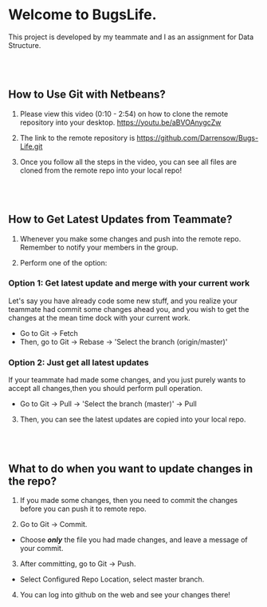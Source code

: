 # Welcome to BugsLife. 

This project is developed by my teammate and I as an assignment for Data Structure.

<br></br>
## How to Use Git with Netbeans?

1. Please view this video (0:10 - 2:54) on how to clone the remote repository into your desktop. https://youtu.be/aBVOAnygcZw

2. The link to the remote repository is https://github.com/Darrensow/Bugs-Life.git
   
3. Once you follow all the steps in the video, you can see all files are cloned from the remote repo into your local repo!

<br></br>
## How to Get Latest Updates from Teammate?

1. Whenever you make some changes and push into the remote repo. Remember to notify your members in the group.

2. Perform one of the option:

### Option 1: Get latest update and merge with your current work
Let's say you have already code some new stuff, and you realize your teammate had commit some changes ahead you, and you wish to get the changes at the mean time dock with your current work.
- Go to Git -> Fetch
- Then, go to Git -> Rebase -> 'Select the branch (origin/master)'


### Option 2: Just get all latest updates
If your teammate had made some changes, and you just purely wants to accept all changes,then you should perform pull operation.
- Go to Git -> Pull -> 'Select the branch (master)' -> Pull


3. Then, you can see the latest updates are copied into your local repo.

<br></br>
## What to do when you want to update changes in the repo?

1. If you made some changes, then you need to commit the changes before you can push it to remote repo.

2. Go to Git -> Commit.
- Choose ***only*** the file you had made changes, and leave a message of your commit.

3. After committing, go to Git -> Push.
- Select Configured Repo Location, select master branch.

4. You can log into github on the web and see your changes there!

